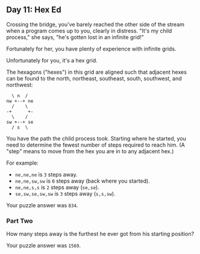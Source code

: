## Day 11: Hex Ed

Crossing the bridge, you've barely reached the other side of the stream when a program comes up to you, clearly in distress. "It's my child process," she says, "he's gotten lost in an infinite grid!"

Fortunately for her, you have plenty of experience with infinite grids.

Unfortunately for you, it's a hex grid.

The hexagons ("hexes") in this grid are aligned such that adjacent hexes can be found to the north, northeast, southeast, south, southwest, and northwest:

```
  \ n  /
nw +--+ ne
  /    \
-+      +-
  \    /
sw +--+ se
  / s  \
```

You have the path the child process took. Starting where he started, you need to determine the fewest number of steps required to reach him. (A "step" means to move from the hex you are in to any adjacent hex.)

For example:

* `ne,ne,ne` is `3` steps away.
* `ne,ne,sw,sw` is `0` steps away (back where you started).
* `ne,ne,s,s` is `2` steps away (`se,se`).
* `se,sw,se,sw,sw` is `3` steps away (`s,s,sw`).

Your puzzle answer was `834`.

### Part Two

How many steps away is the furthest he ever got from his starting position?

Your puzzle answer was `1569`.
